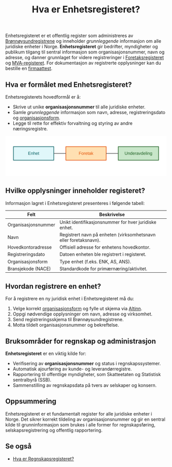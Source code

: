 ﻿---
title: "Hva er Enhetsregisteret?"
meta_title: "Hva er Enhetsregisteret?"
meta_description: 'Enhetsregisteret er et offentlig register som administreres av [Brønnøysundregistrene](/blogs/regnskap/bronnoysundregistrene "Brønnøysundregistrene - Oversi...'
slug: hva-er-enhetsregisteret
type: blog
layout: pages/single
---

Enhetsregisteret er et offentlig register som administreres av [Brønnøysundregistrene](/blogs/regnskap/bronnoysundregistrene "Brønnøysundregistrene - Oversikt over Norske Registere") og inneholder _grunnleggende_ informasjon om alle juridiske enheter i Norge. **Enhetsregisteret** gir bedrifter, myndigheter og publikum tilgang til sentral informasjon som organisasjonsnummer, navn og adresse, og danner grunnlaget for videre registreringer i [Foretaksregisteret](/blogs/regnskap/ansvarlig-selskap "Hva er Ansvarlig Selskap?") og [MVA-registeret](/blogs/regnskap/hva-er-mva-registeret "Hva er MVA-registeret?"). For dokumentasjon av registrerte opplysninger kan du bestille en [firmaattest](/blogs/regnskap/firmaattest "Firmaattest").

## Hva er formålet med Enhetsregisteret?

Enhetsregisterets hovedformål er å:

* Skrive ut unike **organisasjonsnummer** til alle juridiske enheter.
* Samle _grunnleggende_ informasjon som navn, adresse, registreringsdato og [organisasjonsform](/blogs/regnskap/organisasjonsform "Organisasjonsform: Komplett Guide til Selskapsformer i Norge").
* Legge til rette for effektiv forvaltning og styring av andre næringsregistre.

![Struktur i Enhetsregisteret](enhetsregisteret-structure.svg)

## Hvilke opplysninger inneholder registeret?

Informasjon lagret i Enhetsregisteret presenteres i følgende tabell:

| **Felt**               | **Beskrivelse**                                                    |
|------------------------|--------------------------------------------------------------------|
| Organisasjonsnummer    | Unikt identifikasjonsnummer for hver juridiske enhet.             |
| Navn                   | Registrert navn på enheten (virksomhetsnavn eller foretaksnavn). |
| Hovedkontoradresse     | Offisiell adresse for enhetens hovedkontor.                        |
| Registreringsdato      | Datoen enheten ble registrert i registeret.                        |
| Organisasjonsform      | Type enhet (f.eks. ENK, AS, ANS).                                   |
| Bransjekode (NACE)     | Standardkode for primærnæring/aktivitet.                           |

## Hvordan registrere en enhet?

For å registrere en ny juridisk enhet i Enhetsregisteret må du:

1. Velge korrekt [organisasjonsform](/blogs/regnskap/organisasjonsform "Organisasjonsform: Komplett Guide til Selskapsformer i Norge") og fylle ut skjema via [Altinn](/blogs/regnskap/hva-er-altinn "Hva er Altinn? En Guide til Offentlige Tjenester").
2. Oppgi nødvendige opplysninger om navn, adresse og virksomhet.
3. Send registreringsskjema til Brønnøysundregistrene.
4. Motta tildelt organisasjonsnummer og bekreftelse.

## Bruksområder for regnskap og administrasjon

**Enhetsregisteret** er en viktig kilde for:

* Verifisering av **organisasjonsnummer** og status i regnskapssystemer.
* Automatisk ajourføring av kunde- og leverandørregistre.
* Rapportering til offentlige myndigheter, som Skatteetaten og Statistisk sentralbyrå (SSB).
* Sammenstilling av regnskapsdata på tvers av selskaper og konsern.

## Oppsummering

Enhetsregisteret er et fundamentalt register for alle juridiske enheter i Norge. Det sikrer korrekt tildeling av organisasjonsnummer og gir en sentral kilde til grunninformasjon som brukes i alle former for regnskapsføring, selskapsregistrering og offentlig rapportering.

## Se også

* [Hva er Regnskapsregisteret?](/blogs/regnskap/hva-er-regnskapsregisteret "Hva er Regnskapsregisteret? Komplett Guide til Regnskapsregisteret i Norge")







